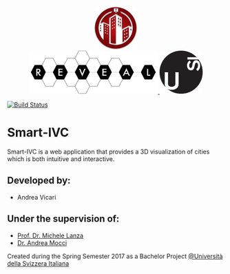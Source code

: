 <div align="center">
	<img src="images/logo.png" width="100pt" height="100pt" />
	<div align="center">
		<a href="http://reveal.inf.usi.ch/">
			<img src="images/REVEALogo-black.png" width="300pt" height="100pt"/>
		</a>
		<a href="http://www.inf.usi.ch/">
			<img src="images/logo_usi.png" width="100pt" height="100pt"/>
		</a>
	</div>
</div>


[![Build Status](https://travis-ci.org/vicaran/Smart-IVC.svg?branch=master)](https://travis-ci.org/vicaran/Smart-IVC)&nbsp;

# Smart-IVC
Smart-IVC is a web application that provides a 3D visualization of cities which is both intuitive and interactive.

## Developed by: ##
-   Andrea Vicari

## Under the supervision of: ##
- [Prof. Dr. Michele Lanza](http://www.inf.usi.ch/faculty/lanza/)
- [Dr. Andrea Mocci](http://www.inf.usi.ch/postdoc/mocci/)

Created during the Spring Semester 2017 as a Bachelor Project [@Università della Svizzera Italiana](http://www.inf.usi.ch/) 



